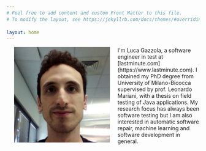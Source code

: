 ```yaml
---
# Feel free to add content and custom Front Matter to this file.
# To modify the layout, see https://jekyllrb.com/docs/themes/#overriding-theme-defaults

layout: home
---
```


<img src="/images/me.jpg" width="250" align="left" hspace="20">
I'm Luca Gazzola, a software engineer in test at [lastminute.com](https://www.lastminute.com). I obtained my PhD degree from University of Milano-Bicocca supervised by prof. Leonardo Mariani, with a thesis on field testing of Java applications. My research focus has always been software testing but I am also interested in automatic software repair, machine learning and software development in general.
